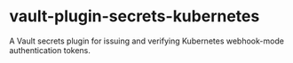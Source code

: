 # vault-plugin-secrets-kubernetes
A Vault secrets plugin for issuing and verifying Kubernetes webhook-mode authentication tokens.
